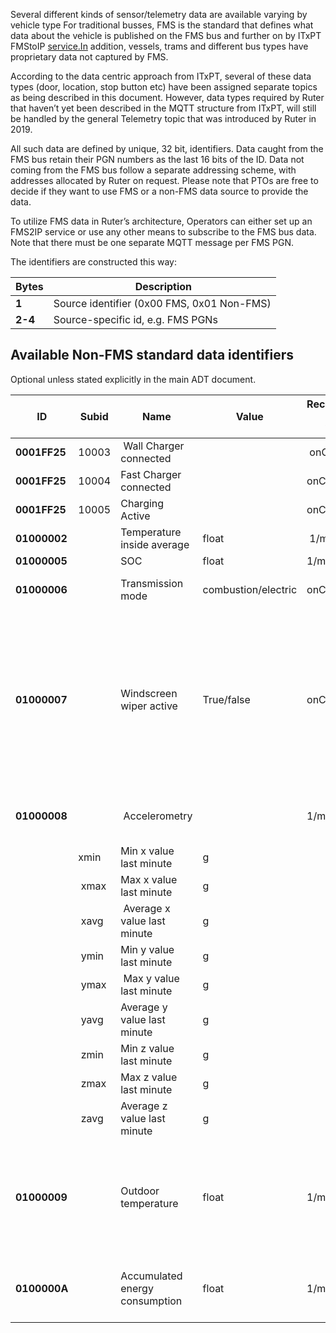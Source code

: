 
Several different kinds of sensor/telemetry data are available varying by vehicle type For traditional busses, FMS is the standard that defines what data about the vehicle is published on the FMS bus and further on by ITxPT FMStoIP [service.In](http://service.In "http://service.In") addition, vessels, trams and different bus types have proprietary data not captured by FMS.

According to the data centric approach from ITxPT, several of these data types (door, location, stop button etc) have been assigned separate topics as being described in this document. However, data types required by Ruter that haven’t yet been described in the MQTT structure from ITxPT, will still be handled by the general Telemetry topic that was introduced by Ruter in 2019.

All such data are defined by unique, 32 bit, identifiers. Data caught from the FMS bus retain their PGN numbers as the last 16 bits of the ID. Data not coming from the FMS bus follow a separate addressing scheme, with addresses allocated by Ruter on request. Please note that PTOs are free to decide if they want to use FMS or a non-FMS data source to provide the data.

To utilize FMS data in Ruter’s architecture, Operators can either set up an FMS2IP service or use any other means to subscribe to the FMS bus data. Note that there must be one separate MQTT message per FMS PGN.

The identifiers are constructed this way:


|Bytes | Description |
| --- | --- |
**1** | Source identifier (0x00 FMS, 0x01 Non-FMS)
**2-4** | Source-specific id, e.g. FMS PGNs

## Available Non-FMS standard data identifiers
Optional unless stated explicitly in the main ADT document.

ID | Subid | Name | Value | Recommended refresh interval | Remarks
--- | --- | --- | --- | --- | ---
**0001FF25** | 10003 | Wall Charger connected | | onChange |
**0001FF25** | 10004 | Fast Charger connected | | onChange |
**0001FF25** | 10005 | Charging Active | | onChange |
**01000002** | | Temperature inside average | float | 1/min |
**01000005** | | SOC | float | 1/min |
**01000006** | | Transmission mode | combustion/electric | onChange | Intended for hybrid vehicles
**01000007** | | Windscreen wiper active | True/false | onChange | Taken to represent a measurement of the ground truth binary rainfall state, given that it is a better predictor of the binary rainfall state than radar- or gauge-based measurements
**01000008** | | Accelerometry | | 1/min | * Bandwidth >= 100 hz<br> * Resolution <= 0.01 g
| | xmin | Min x value last minute | g | | |
| | xmax | Max x value last minute | g | | |
| | xavg | Average x value last minute | g | | |
| | ymin | Min y value last minute | g | | |
| | ymax | Max y value last minute | g | | |
| | yavg | Average y value last minute | g | | |
| | zmin | Min z value last minute | g | | |
| | zmax | Max z value last minute | g | | |
| | zavg | Average z value last minute | g | | |
**01000009** | | Outdoor temperature | float | 1/min |* Unit Celcius <br>* Resolution <= 1 C <br>* Measured at front of vehicle as near as possible to the ground
**0100000A** | | Accumulated energy consumption | float | 1/min | * Energy consumed <br>* Including HVAC <br>* Unit: kWh

